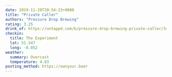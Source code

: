 ```yaml
---
date: 2019-11-28T20:54:23+0000
title: "Private Caller"
authors: "Pressure Drop Brewing"
rating: 3.25
drink_of: https://untappd.com/b/pressure-drop-brewing-private-caller/3498296
checkin:
  title: The Experiment
  lat: 51.547
  long: -0.052
weather:
  summary: Overcast
  temperature: 4.93
posting_method: https://ownyour.beer
---
```


